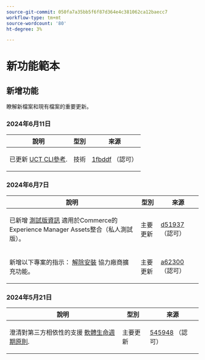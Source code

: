 ```yaml
---
source-git-commit: 050fa7a35bb5f6f87d364e4c381062ca12baecc7
workflow-type: tm+mt
source-wordcount: '80'
ht-degree: 3%

---
```

# 新功能範本

## 新增功能

瞭解新檔案和現有檔案的重要更新。

### 2024年6月11日

<table style="table-layout:auto;">
  <thead>
    <tr>
      <th>說明</th>
      <th>型別</th>
      <th>來源</th>
    </tr>
  </thead>
  <tbody>
    <tr>
      <td><p>已更新 <a href="https://experienceleague.adobe.com/en/docs/commerce-operations/tools/cli-reference/uct">UCT CLI參考</a>.</p>
</td>
      <td>技術</td>
      <td><a href="https://github.com/AdobeDocs/commerce-operations.en/commit/1fbddf4ea05511c1aefe0cd0d8e8b2ebde7e00dd">1fbddf</a> （認可）</td>
    </tr>
  </tbody>
</table>

### 2024年6月7日

<table style="table-layout:auto;">
  <thead>
    <tr>
      <th>說明</th>
      <th>型別</th>
      <th>來源</th>
    </tr>
  </thead>
  <tbody>
    <tr>
      <td><p>已新增 <a href="https://experienceleague.adobe.com/en/docs/commerce-operations/release/beta">測試版資訊</a> 適用於Commerce的Experience Manager Assets整合（私人測試版）。</p>
</td>
      <td>主要更新</td>
      <td><a href="https://github.com/AdobeDocs/commerce-operations.en/commit/d51937e25049f636a3b69f072a3fe4ba135766c2">d51937</a> （認可）</td>
    </tr>
    <tr>
      <td><p>新增以下專案的指示： <a href="https://experienceleague.adobe.com/en/docs/commerce-operations/installation-guide/tutorials/extensions">解除安裝</a> 協力廠商擴充功能。</p>
</td>
      <td>主要更新</td>
      <td><a href="https://github.com/AdobeDocs/commerce-operations.en/commit/a623002b366ae07eaabe9711946d7f8ceb3b9132">a62300</a> （認可）</td>
    </tr>
  </tbody>
</table><!-- date_group -->

### 2024年5月21日

<table style="table-layout:auto;">
  <thead>
    <tr>
      <th>說明</th>
      <th>型別</th>
      <th>來源</th>
    </tr>
  </thead>
  <tbody>
    <tr>
      <td><p>澄清對第三方相依性的支援 <a href="https://experienceleague.adobe.com/en/docs/commerce-operations/release/planning/lifecycle-policy">軟體生命週期原則</a>.</p>
</td>
      <td>主要更新</td>
      <td><a href="https://github.com/AdobeDocs/commerce-operations.en/commit/5459488d4b512447aff810dca8d3b32a074d5c1e">545948</a> （認可）</td>
    </tr>
  </tbody>
</table><!-- date_group --><!-- month_group --><!-- year_group -->
